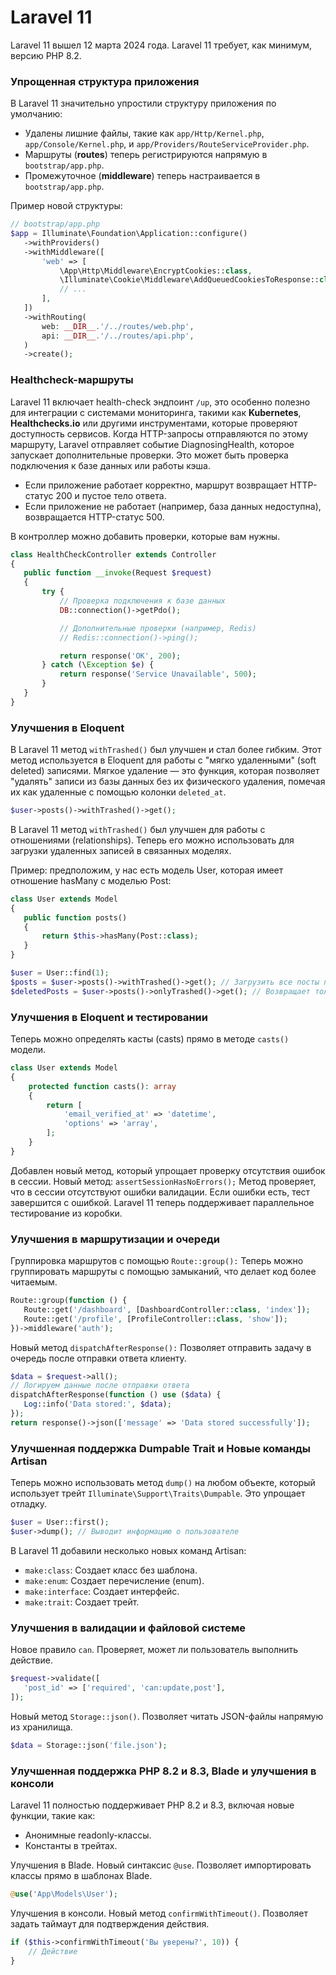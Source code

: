 # Laravel 11

Laravel 11 вышел 12 марта 2024 года.
Laravel 11 требует, как минимум, версию PHP 8.2.

### Упрощенная структура приложения

В Laravel 11 значительно упростили структуру приложения по умолчанию:
* Удалены лишние файлы, такие как `app/Http/Kernel.php`, `app/Console/Kernel.php`, и `app/Providers/RouteServiceProvider.php`.
* Маршруты (**routes**) теперь регистрируются напрямую в `bootstrap/app.php`.
* Промежуточное (**middleware**) теперь настраивается в `bootstrap/app.php`.

Пример новой структуры:

```php
// bootstrap/app.php
$app = Illuminate\Foundation\Application::configure()
   ->withProviders()
   ->withMiddleware([
       'web' => [
           \App\Http\Middleware\EncryptCookies::class,
           \Illuminate\Cookie\Middleware\AddQueuedCookiesToResponse::class,
           // ...
       ],
   ])
   ->withRouting(
       web: __DIR__.'/../routes/web.php',
       api: __DIR__.'/../routes/api.php',
   )
   ->create();
```

### Healthcheck-маршруты

Laravel 11 включает health-check эндпоинт `/up`, это особенно полезно для интеграции с системами мониторинга, такими как **Kubernetes**, **Healthchecks.io** или другими инструментами, которые проверяют доступность сервисов.
Когда HTTP-запросы отправляются по этому маршруту, Laravel отправляет событие DiagnosingHealth, которое запускает дополнительные проверки. Это может быть проверка подключения к базе данных или работы кэша.
* Если приложение работает корректно, маршрут возвращает HTTP-статус 200 и пустое тело ответа.
* Если приложение не работает (например, база данных недоступна), возвращается HTTP-статус 500.

В контроллер можно добавить проверки, которые вам нужны.

```php
class HealthCheckController extends Controller
{
   public function __invoke(Request $request)
   {
       try {
           // Проверка подключения к базе данных
           DB::connection()->getPdo();

           // Дополнительные проверки (например, Redis)
           // Redis::connection()->ping();

           return response('OK', 200);
       } catch (\Exception $e) {
           return response('Service Unavailable', 500);
       }
   }
}
```

### Улучшения в Eloquent

В Laravel 11 метод `withTrashed()` был улучшен и стал более гибким. Этот метод используется в Eloquent для работы с "мягко удаленными" (soft deleted) записями. Мягкое удаление — это функция, которая позволяет "удалять" записи из базы данных без их физического удаления, помечая их как удаленные с помощью колонки `deleted_at`.

```php
$user->posts()->withTrashed()->get();
```

В Laravel 11 метод `withTrashed()` был улучшен для работы с отношениями (relationships). Теперь его можно использовать для загрузки удаленных записей в связанных моделях.

Пример: предположим, у нас есть модель User, которая имеет отношение hasMany с моделью Post:

```php
class User extends Model
{
   public function posts()
   {
       return $this->hasMany(Post::class);
   }
}

$user = User::find(1);
$posts = $user->posts()->withTrashed()->get(); // Загрузить все посты пользователя, включая удаленные
$deletedPosts = $user->posts()->onlyTrashed()->get(); // Возвращает только удаленные записи.
```

### Улучшения в Eloquent и тестировании

Теперь можно определять касты (casts) прямо в методе `casts()` модели.

```php
class User extends Model
{
    protected function casts(): array
    {
        return [
            'email_verified_at' => 'datetime',
            'options' => 'array',
        ];
    }
}
```

Добавлен новый метод, который упрощает проверку отсутствия ошибок в сессии. Новый метод: `assertSessionHasNoErrors();`
Метод проверяет, что в сессии отсутствуют ошибки валидации. Если ошибки есть, тест завершится с ошибкой.
Laravel 11 теперь поддерживает параллельное тестирование из коробки.

### Улучшения в маршрутизации и очереди

Группировка маршрутов с помощью `Route::group():`
Теперь можно группировать маршруты с помощью замыканий, что делает код более читаемым.

```php
Route::group(function () {
   Route::get('/dashboard', [DashboardController::class, 'index']);
   Route::get('/profile', [ProfileController::class, 'show']);
})->middleware('auth');
```

Новый метод `dispatchAfterResponse():`
Позволяет отправить задачу в очередь после отправки ответа клиенту.

```php
$data = $request->all();
// Логируем данные после отправки ответа
dispatchAfterResponse(function () use ($data) {
   Log::info('Data stored:', $data);
});
return response()->json(['message' => 'Data stored successfully']);
```

### Улучшенная поддержка Dumpable Trait и Новые команды Artisan

Теперь можно использовать метод `dump()` на любом объекте, который использует трейт `Illuminate\Support\Traits\Dumpable`. Это упрощает отладку.

```php
$user = User::first();
$user->dump(); // Выводит информацию о пользователе
```

В Laravel 11 добавили несколько новых команд Artisan:
* `make:class`: Создает класс без шаблона.
* `make:enum`: Создает перечисление (enum).
* `make:interface`: Создает интерфейс.
* `make:trait`: Создает трейт.

### Улучшения в валидации и файловой системе

Новое правило `can`. Проверяет, может ли пользователь выполнить действие.

```php
$request->validate([
   'post_id' => ['required', 'can:update,post'],
]);
```

Новый метод `Storage::json()`. Позволяет читать JSON-файлы напрямую из хранилища.

```php
$data = Storage::json('file.json');
```

### Улучшенная поддержка PHP 8.2 и 8.3, Blade и улучшения в консоли

Laravel 11 полностью поддерживает PHP 8.2 и 8.3, включая новые функции, такие как:
* Анонимные readonly-классы.
* Константы в трейтах.

Улучшения в Blade. Новый синтаксис `@use`. Позволяет импортировать классы прямо в шаблонах Blade.

```php
@use('App\Models\User');
```

Улучшения в консоли. Новый метод `confirmWithTimeout()`. Позволяет задать таймаут для подтверждения действия.

```php
if ($this->confirmWithTimeout('Вы уверены?', 10)) {
    // Действие
}
```
